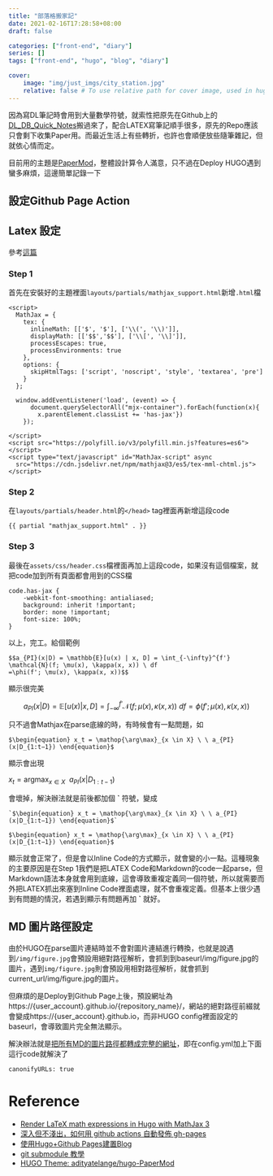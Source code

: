 ```yaml
---
title: "部落格搬家記"
date: 2021-02-16T17:28:58+08:00
draft: false

categories: ["front-end", "diary"]
series: []
tags: ["front-end", "hugo", "blog", "diary"]

cover:
    image: "img/just_imgs/city_station.jpg"
    relative: false # To use relative path for cover image, used in hugo Page-bundles
---
```


因為寫DL筆記時會用到大量數學符號，就索性把原先在Github上的[DL_DB_Quick_Notes](https://github.com/FrankCCCCC/DL_DB_Quick_Note)搬過來了，配合LATEX寫筆記順手很多，原先的Repo應該只會剩下收集Paper用。而最近生活上有些轉折，也許也會順便放些隨筆雜記，但就依心情而定。

目前用的主題是[PaperMod](https://github.com/adityatelange/hugo-PaperMod)，整體設計算令人滿意，只不過在Deploy HUGO遇到蠻多麻煩，這邊簡單記錄一下

## 設定Github Page Action

## Latex 設定
參考[這篇](https://geoffruddock.com/math-typesetting-in-hugo/)

### Step 1

首先在安裝好的主題裡面`layouts/partials/mathjax_support.html`新增`.html`檔

```
<script>
  MathJax = {
    tex: {
      inlineMath: [['$', '$'], ['\\(', '\\)']],
      displayMath: [['$$','$$'], ['\\[', '\\]']],
      processEscapes: true,
      processEnvironments: true
    },
    options: {
      skipHtmlTags: ['script', 'noscript', 'style', 'textarea', 'pre']
    }
  };

  window.addEventListener('load', (event) => {
      document.querySelectorAll("mjx-container").forEach(function(x){
        x.parentElement.classList += 'has-jax'})
    });

</script>
<script src="https://polyfill.io/v3/polyfill.min.js?features=es6"></script>
<script type="text/javascript" id="MathJax-script" async
  src="https://cdn.jsdelivr.net/npm/mathjax@3/es5/tex-mml-chtml.js"></script>
```

### Step 2

在`layouts/partials/header.html`的`</head>` tag裡面再新增這段code

```
{{ partial "mathjax_support.html" . }}
```
### Step 3

最後在`assets/css/header.css`檔裡面再加上這段code，如果沒有這個檔案，就把code加到所有頁面都會用到的CSS檔

```
code.has-jax {
    -webkit-font-smoothing: antialiased;
    background: inherit !important;
    border: none !important;
    font-size: 100%;
}
```

以上，完工。給個範例

```
$$a_{PI}(x|D) = \mathbb{E}[u(x) | x, D] = \int_{-\infty}^{f'} \mathcal{N}(f; \mu(x), \kappa(x, x)) \ df
=\phi(f'; \mu(x), \kappa(x, x))$$
```

顯示很完美

$$a_{PI}(x|D) = \mathbb{E}[u(x) | x, D] = \int_{-\infty}^{f'} \mathcal{N}(f; \mu(x), \kappa(x, x)) \ df
=\phi(f'; \mu(x), \kappa(x, x))$$

只不過會Mathjax在parse底線的時，有時候會有一點問題，如

```
$\begin{equation} x_t = \mathop{\arg\max}_{x \in X} \ \ a_{PI}(x|D_{1:t−1}) \end{equation}$
```

顯示會出現

$\begin{equation} x_t = \mathop{\arg\max}_{x \in X} \ \ a_{PI}(x|D_{1:t−1}) \end{equation}$

會壞掉，解決辦法就是前後都加個 **`** 符號，變成

```
`$\begin{equation} x_t = \mathop{\arg\max}_{x \in X} \ \ a_{PI}(x|D_{1:t−1}) \end{equation}$`
```

`$\begin{equation} x_t = \mathop{\arg\max}_{x \in X} \ \ a_{PI}(x|D_{1:t−1}) \end{equation}$`

顯示就會正常了，但是會以Inline Code的方式顯示，就會變的小一點。這種現象的主要原因是在Step 1我們是把LATEX Code和Markdown的code一起parse，但Markdown語法本身就會用到底線，這會導致重複定義同一個符號，所以就需要而外把LATEX抓出來塞到Inline Code裡面處理，就不會重複定義。但基本上很少遇到有問題的情況，若遇到顯示有問題再加 **`** 就好。

## MD 圖片路徑設定

由於HUGO在parse圖片連結時並不會對圖片連結進行轉換，也就是說遇到`/img/figure.jpg`會預設用絕對路徑解析，會抓到到baseurl/img/figure.jpg的圖片，遇到`img/figure.jpg`則會預設用相對路徑解析，就會抓到current_url/img/figure.jpg的圖片。

但麻煩的是Deploy到Github Page上後，預設網址為https://{user_account}.github.io/{repository_name}/，網站的絕對路徑前綴就會變成https://{user_account}.github.io，而非HUGO config裡面設定的baseurl，會導致圖片完全無法顯示。

解決辦法就是[把所有MD的圖片路徑都轉成完整的網址](https://discourse.gohugo.io/t/image-path/1721)，即在config.yml加上下面這行code就解決了

```
canonifyURLs: true
```

# Reference

- [Render LaTeX math expressions in Hugo with MathJax 3](https://geoffruddock.com/math-typesetting-in-hugo/)
- [深入但不淺出，如何用 github actions 自動發佈 gh-pages](https://milkmidi.medium.com/%E6%B7%B1%E5%85%A5%E4%BD%86%E4%B8%8D%E6%B7%BA%E5%87%BA-%E5%A6%82%E4%BD%95%E7%94%A8-github-actions-%E8%87%AA%E5%8B%95%E7%99%BC%E4%BD%88-gh-pages-8183464dfe84)
- [使用Hugo+Github Pages建置Blog](https://www.jianshu.com/p/58c644011f7d)
- [git submodule 教學](https://medium.com/@kmsh3ng/git-submodule-%E6%95%99%E5%AD%B8-96ab0255c88c)
- [HUGO Theme: adityatelange/hugo-PaperMod](https://github.com/adityatelange/hugo-PaperMod)